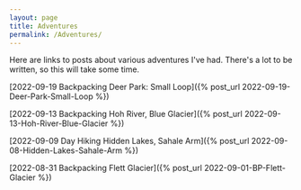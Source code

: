 ```yaml
---
layout: page
title: Adventures
permalink: /Adventures/
---
```


Here are links to posts about various adventures I've had. There's a lot to be written, so this will take some time. 

[2022-09-19 Backpacking Deer Park: Small Loop]({% post_url 2022-09-19-Deer-Park-Small-Loop %})

[2022-09-13 Backpacking Hoh River, Blue Glacier]({% post_url 2022-09-13-Hoh-River-Blue-Glacier %})

[2022-09-09 Day Hiking Hidden Lakes, Sahale Arm]({% post_url 2022-09-08-Hidden-Lakes-Sahale-Arm %})

[2022-08-31 Backpacking Flett Glacier]({% post_url 2022-09-01-BP-Flett-Glacier %})

